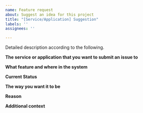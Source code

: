 ```yaml
---
name: Feature request
about: Suggest an idea for this project
title: "[Service/Application] Suggestion"
labels: ''
assignees: ''

---
```


Detailed description according to the following.

**The service or application that you want to submit an issue to**


**What feature and where in the system**


**Current Status**
 

**The way you want it to be**


**Reason**


**Additional context**
